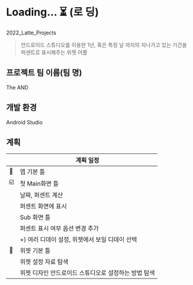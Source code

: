 # Loading... ⏳ (로 딩)
2022_Latte_Projects 
> 안드로이드 스튜디오를 이용한 1년, 혹은 특정 날 까지의 지나가고 있는 기간을 퍼센트로 표시해주는 위젯 어플

## 프로젝트 팀 이름(팀 명)  
 The AND

## 개발 환경
 Android Studio

## 계획
|    | 계획 일정 |
| -- |----------- |
|📱| 앱 기본 틀 |
| ☑️ | 첫 Main화면 틀 |
|  | 날짜, 퍼센트 계산 |
|  | 퍼센트 화면에 표시 |
|  | Sub 화면 틀 |
|  | 퍼센트 표시 여부 옵션 변경 추가 | 
|  | +) 여러 디데이 설정, 위젯에서 보일 디데이 선택 |
|📱| 위젯 기본 틀|
|  | 위젯 설정 자료 탐색 |
|  | 위젯 디자인 안드로이드 스튜디오로 설정하는 방법 탐색 |
